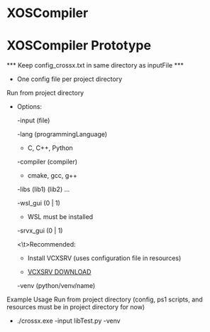# XOSCompiler

# XOSCompiler Prototype

*** Keep config_crossx.txt in same directory as inputFile *** 
* One config file per project directory

Run from project directory

* Options:
    
    -input (file)

    -lang (programmingLanguage) 

    * C, C++, Python

    -compiler (compiler)
    
    * cmake, gcc, g++

    -libs (lib1) (lib2) ...

    -wsl_gui (0 | 1)
    
    * WSL must be installed
    
    -srvx_gui (0 | 1)
    
    <\t>Recommended:   
    
    * Install VCXSRV (uses configuration file in resources)
    
    * <a href="https://sourceforge.net/projects/vcxsrv/">VCXSRV DOWNLOAD</a>

    -venv (python/venv/name) 

Example Usage
Run from project directory (config, ps1 scripts, and resources must be in project directory for now)
* ./crossx.exe -input libTest.py -venv  

